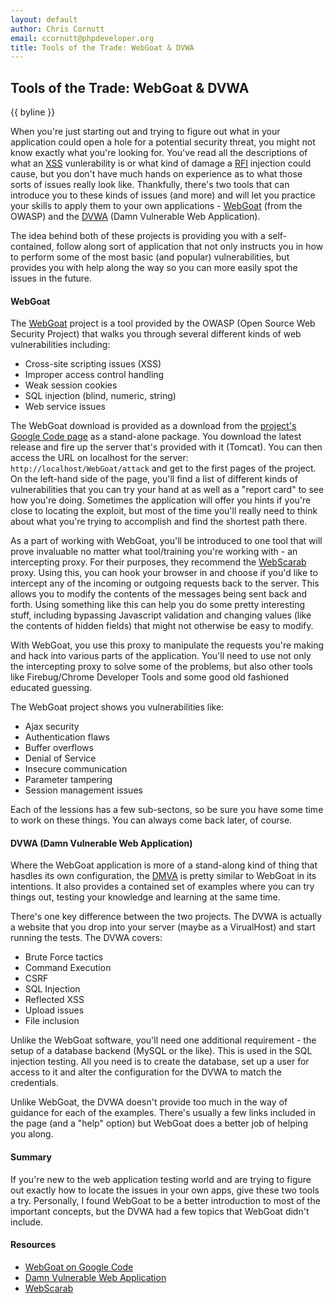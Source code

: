 ```yaml
---
layout: default
author: Chris Cornutt
email: ccornutt@phpdeveloper.org
title: Tools of the Trade: WebGoat & DVWA
---
```


Tools of the Trade: WebGoat & DVWA
--------------

{{ byline }}

When you're just starting out and trying to figure out what in your application could
open a hole for a potential security threat, you might not know exactly what you're 
looking for. You've read all the descriptions of what an [XSS](http://en.wikipedia.org/wiki/Cross-site_scripting)
vunlerability is or what kind of damage a [RFI](http://en.wikipedia.org/wiki/Remote_file_inclusion)
injection could cause, but you don't have much hands on experience as to what those 
sorts of issues really look like. Thankfully, there's two tools that can introduce you
to these kinds of issues (and more) and will let you practice your skills to apply 
them to your own applications - [WebGoat](https://www.owasp.org/index.php/Category:OWASP_WebGoat_Project)
(from the OWASP) and the [DVWA](http://www.dvwa.co.uk/) (Damn Vulnerable Web Application).

The idea behind both of these projects is providing you with a self-contained, follow along
sort of application that not only instructs you in how to perform some of the most basic
(and popular) vulnerabilities, but provides you with help along the way so you can 
more easily spot the issues in the future.

#### WebGoat

The [WebGoat](https://www.owasp.org/index.php/Category:OWASP_WebGoat_Project) project is
a tool provided by the OWASP (Open Source Web Security Project) that walks you through
several different kinds of web vulnerabilities including:

- Cross-site scripting issues (XSS)
- Improper access control handling
- Weak session cookies
- SQL injection (blind, numeric, string)
- Web service issues

The WebGoat download is provided as a download from the [project's Google Code page](http://code.google.com/p/webgoat/)
as a stand-alone package. You download the latest release and fire up the server that's
provided with it (Tomcat). You can then access the URL on localhost for the server: 
`http://localhost/WebGoat/attack` and get to the first pages of the project. On the left-hand
side of the page, you'll find a list of different kinds of vulnerabilities that you can 
try your hand at as well as a "report card" to see how you're doing. Sometimes the application 
will offer you hints if you're close to locating the exploit, but most of the time you'll
really need to think about what you're trying to accomplish and find the shortest path there.

As a part of working with WebGoat, you'll be introduced to one tool that will prove invaluable
no matter what tool/training you're working with - an intercepting proxy. For their purposes, 
they recommend the [WebScarab](https://www.owasp.org/index.php/Category:OWASP_WebScarab_Project) 
proxy. Using this, you can hook your browser in and choose if you'd like to intercept any of 
the incoming or outgoing requests back to the server. This allows you to modify the contents 
of the messages being sent back and forth. Using something like this can help you do some 
pretty interesting stuff, including bypassing Javascript validation and changing values 
(like the contents of hidden fields) that might not otherwise be easy to modify.

With WebGoat, you use this proxy to manipulate the requests you're making and hack into
various parts of the application. You'll need to use not only the intercepting proxy to solve
some of the problems, but also other tools like Firebug/Chrome Developer Tools and some 
good old fashioned educated guessing.

The WebGoat project shows you vulnerabilities like:

- Ajax security
- Authentication flaws
- Buffer overflows
- Denial of Service
- Insecure communication
- Parameter tampering
- Session management issues

Each of the lessions has a few sub-sectons, so be sure you have some time to work on these
things. You can always come back later, of course.

#### DVWA (Damn Vulnerable Web Application)

Where the WebGoat application is more of a stand-along kind of thing that hasdles its
own configuration, the [DMVA](http://www.dvwa.co.uk/) is pretty similar to WebGoat in its 
intentions. It also provides a contained set of examples where you can try things out, 
testing your knowledge and learning at the same time.

There's one key difference between the two projects. The DVWA is actually a website that you
drop into your server (maybe as a VirualHost) and start running the tests. The DVWA covers:

- Brute Force tactics
- Command Execution
- CSRF
- SQL Injection
- Reflected XSS
- Upload issues
- File inclusion

Unlike the WebGoat software, you'll need one additional requirement - the setup of a database
backend (MySQL or the like). This is used in the SQL injection testing. All you need is to 
create the database, set up a user for access to it and alter the configuration for the DVWA
to match the credentials.

Unlike WebGoat, the DVWA doesn't provide too much in the way of guidance for each of the examples.
There's usually a few links included in the page (and a "help" option) but WebGoat does a better
job of helping you along.

#### Summary

If you're new to the web application testing world and are trying to figure out exactly 
how to locate the issues in your own apps, give these two tools a try. Personally, I found 
WebGoat to be a better introduction to most of the important concepts, but the DVWA had a 
few topics that WebGoat didn't include.


#### Resources
- [WebGoat on Google Code](http://code.google.com/p/webgoat/)
- [Damn Vulnerable Web Application](http://www.dvwa.co.uk/)
- [WebScarab](https://www.owasp.org/index.php/Category:OWASP_WebScarab_Project)

